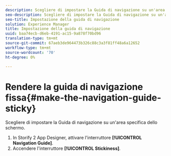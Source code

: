 ```yaml
---
description: Scegliere di impostare la Guida di navigazione su un'area specifica dello schermo.
seo-description: Scegliere di impostare la Guida di navigazione su un'area specifica dello schermo.
seo-title: Impostazione della guida di navigazione
solution: Experience Manager
title: Impostazione della guida di navigazione
uuid: baa74ecb-d6eb-4191-ac15-9a878f70bd96
translation-type: tm+mt
source-git-commit: 67aeb3de964473b326c88c3a3f81ff48a6a12652
workflow-type: tm+mt
source-wordcount: '70'
ht-degree: 0%

---
```



# Rendere la guida di navigazione fissa{#make-the-navigation-guide-sticky}

Scegliere di impostare la Guida di navigazione su un&#39;area specifica dello schermo.

1. In Storify 2 App Designer, attivare l&#39;interruttore **[!UICONTROL Navigation Guide]**.
1. Accendere l&#39;interruttore **[!UICONTROL Stickiness]**.
